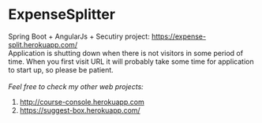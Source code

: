 # ExpenseSplitter
Spring Boot + AngularJs + Secutiry project:
https://expense-split.herokuapp.com/ <br />
Application is shutting down when there is not visitors in some period of time.
When you first visit URL it will probably take some time for application to start up, so please be patient. <br />
<br />*Feel free to check my other web projects:* <br />
1. http://course-console.herokuapp.com <br />
2. https://suggest-box.herokuapp.com/ <br />

